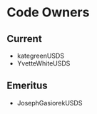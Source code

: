 # Code Owners
<!-- TODO: Who are the points of contact in your project who are responsible/accountable for the project? This can often be an engineering or design manager or leader, who may or may not be the primary maintainers of the project. List them by GitHub Username-->

## Current
- kategreenUSDS
- YvetteWhiteUSDS

## Emeritus
- JosephGasiorekUSDS